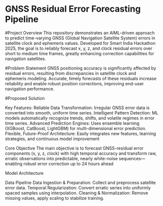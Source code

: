 # GNSS Residual Error Forecasting Pipeline

#Project Overview
This repository demonstrates an AIML-driven approach to predict time-varying GNSS (Global Navigation Satellite System) errors in satellite clock and ephemeris values. Developed for Smart India Hackathon 2025, the goal is to reliably forecast x, y, z, and clock residual errors over short to medium time frames, greatly enhancing correction capabilities for navigation satellites.​

#Problem Statement
GNSS positioning accuracy is significantly affected by residual errors, resulting from discrepancies in satellite clock and ephemeris modeling. Accurate, timely forecasts of these residuals increase reliability and enable robust position corrections, improving end-user navigation performance.

#Proposed Solution

Key Features:
Reliable Data Transformation: Irregular GNSS error data is converted into smooth, uniform time series.
Intelligent Pattern Detection: ML models automatically recognize trends, shifts, and volatile regimes in error time series.
Advanced Prediction Engines: Uses ensemble learning (XGBoost, CatBoost, LightGBM) for multi-dimensional error prediction.
Flexible, Future-Proof Architecture: Easily integrates new features, learning strategies, and continuous model improvement

Core Objective
The main objective is to forecast GNSS-residual error components (x, y, z, clock) with high temporal accuracy and transform raw, erratic observations into predictable, nearly white-noise sequences—enabling robust error correction up to 24 hours ahead

Model Architecture

Data Pipeline
Data Ingestion & Preparation: Collect and preprocess satellite error data.
Temporal Regularization: Convert erratic series into uniformly spaced samples using interpolation.
Cleaning & Normalization: Remove missing values, apply scaling to stabilize training.

